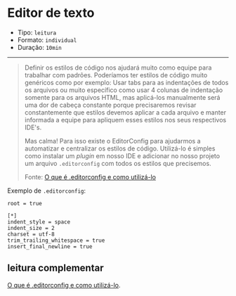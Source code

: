 # Editor de texto

* Tipo: `leitura`
* Formato: `individual`
* Duração: `10min`

***

> Definir os estilos de código nos ajudará muito como equipe para trabalhar com padrões. Poderíamos ter estilos de código muito genéricos como por exemplo:
> Usar tabs para as indentações de todos os arquivos ou muito específico como usar 4 colunas de indentação somente para os arquivos HTML, mas aplicá-los manualmente será uma dor de cabeça constante porque precisaremos revisar constantemente que estilos devemos aplicar a cada arquivo e manter informada a equipe para apliquem esses estilos nos seus respectivos IDE's.
>
> Mas calma! Para isso existe o EditorConfig para ajudarmos a automatizar e centralizar os estilos de código. Utilizá-lo é simples como instalar um _plugin_ em nosso IDE e adicionar no nosso projeto um arquivo `.editorconfig` com todos os estilos que precisemos.
>
> Fonte: [O que é .editorconfig e como utilizá-lo](https://frontendlabs.io/3311--editorconfig-que-es-y-como-usarlo)

Exemplo de `.editorconfig`:

```text
root = true

[*]
indent_style = space
indent_size = 2
charset = utf-8
trim_trailing_whitespace = true
insert_final_newline = true
```

## leitura complementar

[O que é .editorconfig e como utilizá-lo](https://frontendlabs.io/3311--editorconfig-que-es-y-como-usarlo).
